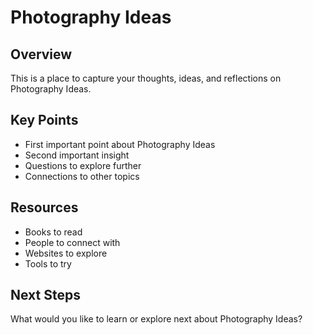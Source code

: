 # Photography Ideas

## Overview

This is a place to capture your thoughts, ideas, and reflections on Photography Ideas.

## Key Points

- First important point about Photography Ideas
- Second important insight
- Questions to explore further
- Connections to other topics

## Resources

- Books to read
- People to connect with
- Websites to explore
- Tools to try

## Next Steps

What would you like to learn or explore next about Photography Ideas?